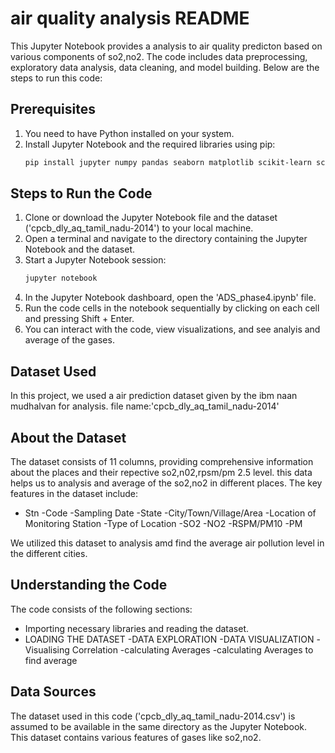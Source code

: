 # air quality analysis README

This Jupyter Notebook provides a analysis to air quality predicton based on various components of so2,no2. The code includes data preprocessing, exploratory data analysis, data cleaning, and model building. Below are the steps to run this code:

## Prerequisites
1. You need to have Python installed on your system.
2. Install Jupyter Notebook and the required libraries using pip:
   ```bash
   pip install jupyter numpy pandas seaborn matplotlib scikit-learn scipy
   ```

## Steps to Run the Code
1. Clone or download the Jupyter Notebook file and the dataset ('cpcb_dly_aq_tamil_nadu-2014') to your local machine.
2. Open a terminal and navigate to the directory containing the Jupyter Notebook and the dataset.
3. Start a Jupyter Notebook session:
   ```bash
   jupyter notebook
   ```
4. In the Jupyter Notebook dashboard, open the 'ADS_phase4.ipynb' file.
5. Run the code cells in the notebook sequentially by clicking on each cell and pressing Shift + Enter.
6. You can interact with the code, view visualizations, and see analyis and average of the gases.

## Dataset Used
In this project, we used a air prediction dataset given by the ibm naan mudhalvan for analysis.
file name:'cpcb_dly_aq_tamil_nadu-2014'
## About the Dataset
The dataset consists of 11 columns, providing comprehensive information about the places and their repective so2,n02,rpsm/pm 2.5 level. this data helps us to analysis and average of the so2,no2 in different places.
The key features in the dataset include:
- Stn 
-Code 
-Sampling Date 
-State 
-City/Town/Village/Area
-Location of Monitoring Station
-Type of Location 
-SO2
-NO2 
-RSPM/PM10
-PM

We utilized this dataset to analysis amd find the average air pollution level in the different cities.


## Understanding the Code
The code consists of the following sections:
- Importing necessary libraries and reading the dataset.
- LOADING THE DATASET
-DATA EXPLORATION
-DATA VISUALIZATION
-Visualising Correlation
-calculating Averages
-calculating Averages to find average

## Data Sources
The dataset used in this code ('cpcb_dly_aq_tamil_nadu-2014.csv') is assumed to be available in the same directory as the Jupyter Notebook. This dataset contains various features of gases like so2,no2.
